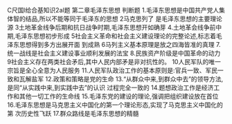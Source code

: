 C尺国l给合基知识2al题
第二章毛泽东思想
判断题
1.毛泽东思想是中国共产党人集体智的结品,所以不能等同于毛泽东的思想
2马克思列了
是毛泽东思想的主要理论源
3土地革金线争后期和抗日战争时期,毛泽东思想开如确芽
4.土地革会线争前中期,毛泽东思想初步形成
5社会主义革命和社会主义建设理论的完整论述,标志着毛泽东思想得到多方出展开面
到成熟
6马列主义基本原理是放之四海皆准的真理
7.统一战线是社会主义建设事业顺利发展的法宝
8.民族资产阶级是中国革命的动力
9社会主义存在两类社会矛后,其中人民内部矛是非对抗性的。
10人民军队的唯一宗旨是全心全意为人民服务
11.人民军队政治工作的基本原则是:官兵一致、军民一致和瓦解盐军
12.政策和策略是党的生命
13.“从群众中来,到群众中去”的领导方法,是同“从实践中来,到实践中去”的认识
过程完全一致的
14.题想政治工作是经济工作和其他一切工作的生命线
15.毛泽东党的建设的理论,强调把组织建设放在首位
16.毛泽东思想是马克思主义中国化的第一个理论形态,实现了马克思主义中国化的第
次历史性飞跃
17.群众路线是毛泽东思想的精髓
